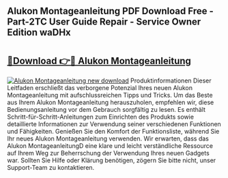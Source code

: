 ## Alukon Montageanleitung PDF Download Free - Part-2TC User Guide Repair - Service Owner Edition waDHx

# <h2><a href="http://df6sp6.blite.top/?on=Alukon+Montageanleitung">🔗Download 👉🔴 Alukon Montageanleitung</a></h2>

[![Alukon Montageanleitung new download](https://i.imgur.com/lujVjoI.png)](http://df6sp6.blite.top/?on=Alukon+Montageanleitung)
Produktinformationen Dieser Leitfaden erschließt das verborgene Potenzial Ihres neuen Alukon Montageanleitung mit aufschlussreichen Tipps und Tricks. Um das Beste aus Ihrem Alukon Montageanleitung herauszuholen, empfehlen wir, diese Bedienungsanleitung vor dem Gebrauch sorgfältig zu lesen. Es enthält Schritt-für-Schritt-Anleitungen zum Einrichten des Produkts sowie detaillierte Informationen zur Verwendung seiner verschiedenen Funktionen und Fähigkeiten. Genießen Sie den Komfort der Funktionsliste, während Sie Ihr neues Alukon Montageanleitung verwenden. Wir erwarten, dass das Alukon MontageanleitungD eine klare und leicht verständliche Ressource auf Ihrem Weg zur Beherrschung der Verwendung Ihres neuen Gadgets war. Sollten Sie Hilfe oder Klärung benötigen, zögern Sie bitte nicht, unser Support-Team zu kontaktieren.
